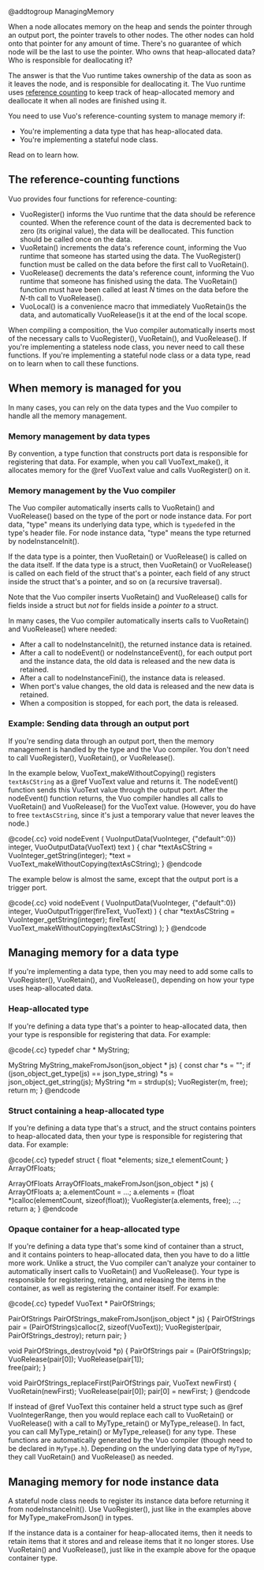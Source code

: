 @addtogroup ManagingMemory

When a node allocates memory on the heap and sends the pointer through an output port, the pointer travels to other nodes. The other nodes can hold onto that pointer for any amount of time. There's no guarantee of which node will be the last to use the pointer. Who owns that heap-allocated data? Who is responsible for deallocating it? 

The answer is that the Vuo runtime takes ownership of the data as soon as it leaves the node, and is responsible for deallocating it. The Vuo runtime uses [reference counting](https://en.wikipedia.org/wiki/Reference_counting) to keep track of heap-allocated memory and deallocate it when all nodes are finished using it.

You need to use Vuo's reference-counting system to manage memory if: 

   - You're implementing a data type that has heap-allocated data.
   - You're implementing a stateful node class. 

Read on to learn how. 



## The reference-counting functions

Vuo provides four functions for reference-counting:

  - VuoRegister() informs the Vuo runtime that the data should be reference counted. When the reference count of the data is decremented back to zero (its original value), the data will be deallocated. This function should be called once on the data. 
  - VuoRetain() increments the data's reference count, informing the Vuo runtime that someone has started using the data. The VuoRegister() function must be called on the data before the first call to VuoRetain(). 
  - VuoRelease() decrements the data's reference count, informing the Vuo runtime that someone has finished using the data. The VuoRetain() function must have been called at least *N* times on the data before the *N*-th call to VuoRelease(). 
  - VuoLocal() is a convenience macro that immediately VuoRetain()s the data, and automatically VuoRelease()s it at the end of the local scope.

When compiling a composition, the Vuo compiler automatically inserts most of the necessary calls to VuoRegister(), VuoRetain(), and VuoRelease(). If you're implementing a stateless node class, you never need to call these functions. If you're implementing a stateful node class or a data type, read on to learn when to call these functions.



## When memory is managed for you

In many cases, you can rely on the data types and the Vuo compiler to handle all the memory management.


### Memory management by data types

By convention, a type function that constructs port data is responsible for registering that data. For example, when you call VuoText_make(), it allocates memory for the @ref VuoText value and calls VuoRegister() on it.


### Memory management by the Vuo compiler

The Vuo compiler automatically inserts calls to VuoRetain() and VuoRelease() based on the type of the port or node instance data. For port data, "type" means its underlying data type, which is `typedef`ed in the type's header file. For node instance data, "type" means the type returned by nodeInstanceInit().

If the data type is a pointer, then VuoRetain() or VuoRelease() is called on the data itself. If the data type is a struct, then VuoRetain() or VuoRelease() is called on each field of the struct that's a pointer, each field of any struct inside the struct that's a pointer, and so on (a recursive traversal). 

Note that the Vuo compiler inserts VuoRetain() and VuoRelease() calls for fields inside a struct but *not* for fields inside a *pointer to* a struct. 

In many cases, the Vuo compiler automatically inserts calls to VuoRetain() and VuoRelease() where needed: 

   - After a call to nodeInstanceInit(), the returned instance data is retained. 
   - After a call to nodeEvent() or nodeInstanceEvent(), for each output port and the instance data, the old data is released and the new data is retained. 
   - After a call to nodeInstanceFini(), the instance data is released. 
   - When port's value changes, the old data is released and the new data is retained. 
   - When a composition is stopped, for each port, the data is released. 


### Example: Sending data through an output port

If you're sending data through an output port, then the memory management is handled by the type and the Vuo compiler. You don't need to call VuoRegister(), VuoRetain(), or VuoRelease().

In the example below, VuoText_makeWithoutCopying() registers `textAsCString` as a @ref VuoText value and returns it. The nodeEvent() function sends this VuoText value through the output port. After the nodeEvent() function returns, the Vuo compiler handles all calls to VuoRetain() and VuoRelease() for the VuoText value. (However, you do have to free `textAsCString`, since it's just a temporary value that never leaves the node.)

@code{.cc}
void nodeEvent
(
	VuoInputData(VuoInteger, {"default":0}) integer,
	VuoOutputData(VuoText) text
)
{
	char *textAsCString = VuoInteger_getString(integer);
	*text = VuoText_makeWithoutCopying(textAsCString);
}
@endcode

The example below is almost the same, except that the output port is a trigger port. 

@code{.cc}
void nodeEvent
(
	VuoInputData(VuoInteger, {"default":0}) integer,
	VuoOutputTrigger(fireText, VuoText)
)
{
	char *textAsCString = VuoInteger_getString(integer);
	fireText( VuoText_makeWithoutCopying(textAsCString) );
}
@endcode



## Managing memory for a data type

If you're implementing a data type, then you may need to add some calls to VuoRegister(), VuoRetain(), and VuoRelease(), depending on how your type uses heap-allocated data.


### Heap-allocated type

If you're defining a data type that's a pointer to heap-allocated data, then your type is responsible for registering that data. For example:

@code{.cc}
typedef char * MyString;

MyString MyString_makeFromJson(json_object * js)
{
	const char *s = "";
	if (json_object_get_type(js) == json_type_string)
		*s = json_object_get_string(js);
	MyString *m = strdup(s);
	VuoRegister(m, free);
	return m;
}
@endcode


### Struct containing a heap-allocated type

If you're defining a data type that's a struct, and the struct contains pointers to heap-allocated data, then your type is responsible for registering that data. For example:

@code{.cc}
typedef struct {
	float *elements;
	size_t elementCount;
} ArrayOfFloats;

ArrayOfFloats ArrayOfFloats_makeFromJson(json_object * js)
{
	ArrayOfFloats a;
	a.elementCount = ...;
	a.elements = (float *)calloc(elementCount, sizeof(float));
	VuoRegister(a.elements, free);
	...;
	return a;
}
@endcode


### Opaque container for a heap-allocated type

If you're defining a data type that's some kind of container than a struct, and it contains pointers to heap-allocated data, then you have to do a little more work. Unlike a struct, the Vuo compiler can't analyze your container to automatically insert calls to VuoRetain() and VuoRelease(). Your type is responsible for registering, retaining, and releasing the items in the container, as well as registering the container itself. For example:

@code{.cc}
typedef VuoText * PairOfStrings;

PairOfStrings PairOfStrings_makeFromJson(json_object * js)
{
	PairOfStrings pair = (PairOfStrings)calloc(2, sizeof(VuoText));
	VuoRegister(pair, PairOfStrings_destroy);
	return pair;
}

void PairOfStrings_destroy(void *p)
{
	PairOfStrings pair = (PairOfStrings)p;
	VuoRelease(pair[0]);
	VuoRelease(pair[1]);	
	free(pair);
}

void PairOfStrings_replaceFirst(PairOfStrings pair, VuoText newFirst)
{
	VuoRetain(newFirst);
	VuoRelease(pair[0]);
	pair[0] = newFirst;
}
@endcode

If instead of @ref VuoText this container held a struct type such as @ref VuoIntegerRange, then you would replace each call to VuoRetain() or VuoRelease() with a call to MyType_retain() or MyType_release(). In fact, you can call MyType_retain() or MyType_release() for any type. These functions are automatically generated by the Vuo compiler (though need to be declared in `MyType.h`). Depending on the underlying data type of `MyType`, they call VuoRetain() and VuoRelease() as needed.



## Managing memory for node instance data

A stateful node class needs to register its instance data before returning it from nodeInstanceInit(). Use VuoRegister(), just like in the examples above for MyType_makeFromJson() in types.

If the instance data is a container for heap-allocated items, then it needs to retain items that it stores and and release items that it no longer stores. Use VuoRetain() and VuoRelease(), just like in the example above for the opaque container type.
